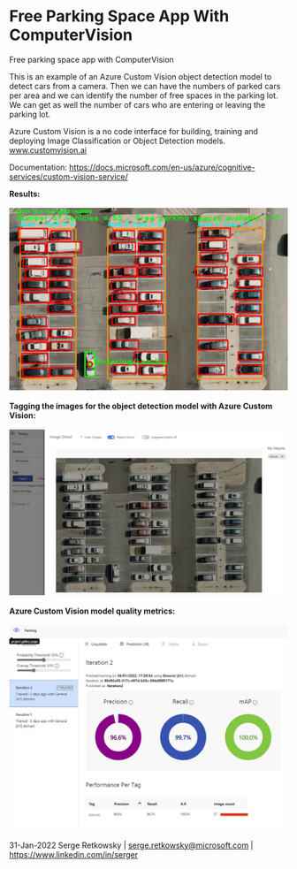 # Free Parking Space App With ComputerVision
Free parking space app with ComputerVision

This is an example of an Azure Custom Vision object detection model to detect cars from a camera.
Then we can have the numbers of parked cars per area and we can identify the number of free spaces in the parking lot.
We can get as well the number of cars who are entering or leaving the parking lot.

Azure Custom Vision is a no code interface for building, training and deploying Image Classification or Object Detection models.
www.customvision.ai

Documentation:
https://docs.microsoft.com/en-us/azure/cognitive-services/custom-vision-service/

**Results:**
<br><br>
<img src = "images/result.jpg">
<br><br>
**Tagging the images for the object detection model with Azure Custom Vision:**
<br><br>
<img src = "cv1.jpg">
<br><br>
**Azure Custom Vision model quality metrics:**
<br><br>
<img src = "cv2.jpg">


31-Jan-2022
Serge Retkowsky | serge.retkowsky@microsoft.com | https://www.linkedin.com/in/serger
